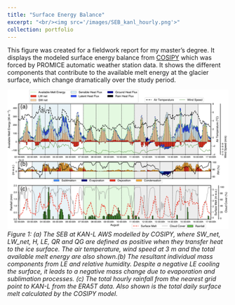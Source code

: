 ```yaml
---
title: "Surface Energy Balance"
excerpt: "<br/><img src='/images/SEB_kanl_hourly.png'>"
collection: portfolio
---
```

This figure was created for a fieldwork report for my master’s degree. It displays the modeled surface energy balance from [COSIPY](https://cryo-tools.org/tools/cosipy/) which was forced by PROMICE automatic weather station data. It shows the different components that contribute to the available melt energy at the glacier surface, which change dramatically over the study period. 

![](/images/SEB_kanl_hourly.png)
*Figure 1: (a) The SEB at KAN-L AWS modelled by COSIPY, where SW_net, LW_net, H, LE, QR and QG are
defined as positive when they transfer heat to the ice surface. The air temperature, wind speed at 3 m and the total
available melt energy are also shown.(b) The resultant individual mass components from LE and relative humidity.
Despite a negative LE cooling the surface, it leads to a negative mass change due to evaporation and sublimation
processes. (c) The total hourly rainfall from the nearest grid point to KAN-L from the ERA5T data. Also shown
is the total daily surface melt calculated by the COSIPY model.*
